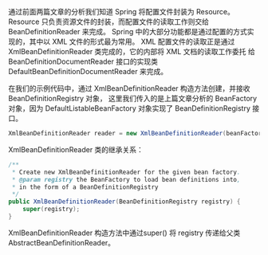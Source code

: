 通过前面两篇文章的分析我们知道 Spring 将配置文件封装为 Resource。
Resource 只负责资源文件的封装，而配置文件的读取工作则交给 BeanDefinitionReader 来完成。
Spring 中的大部分功能都是通过配置的方式实现的，其中以 XML 文件的形式最为常用。
XML 配置文件的读取正是通过 XmlBeanDefinitionReader 类完成的，它的内部将 XML 文档的读取工作委托
给 BeanDefinitionDocumentReader 接口的实现类 DefaultBeanDefinitionDocumentReader 来完成。

在我们的示例代码中，通过 XmlBeanDefinitionReader 构造方法创建，并接收 BeanDefinitionRegistry 对象，
这里我们传入的是上篇文章分析的 BeanFactory 对象，因为 DefaultListableBeanFactory 对象实现了 BeanDefinitionRegistry 接口。
```java
XmlBeanDefinitionReader reader = new XmlBeanDefinitionReader(beanFactory);
```

XmlBeanDefinitionReader 类的继承关系：



```java
/**
 * Create new XmlBeanDefinitionReader for the given bean factory.
 * @param registry the BeanFactory to load bean definitions into,
 * in the form of a BeanDefinitionRegistry
 */
public XmlBeanDefinitionReader(BeanDefinitionRegistry registry) {
    super(registry);
}
```

XmlBeanDefinitionReader 构造方法中通过super() 将 registry 传递给父类 AbstractBeanDefinitionReader。





